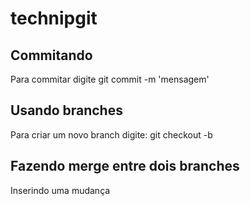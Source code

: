 # technipgit

## Commitando

Para commitar digite git commit -m 'mensagem'

## Usando branches

Para criar um novo branch digite: git checkout -b <nome do branch>

## Fazendo merge entre dois branches

Inserindo uma mudança

